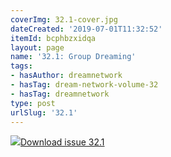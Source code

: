 ```yaml
---
coverImg: 32.1-cover.jpg
dateCreated: '2019-07-01T11:32:52'
itemId: bcphbzxidqa
layout: page
name: '32.1: Group Dreaming'
tags:
- hasAuthor: dreamnetwork
- hasTag: dream-network-volume-32
- hasTag: dreamnetwork
type: post
urlSlug: '32.1'
---
```

<img class="card-journal-img" src="../images/32.1-rect.jpg"/><a href="../files/pdfs/Volume_32/32.1_group_dreaming.pdf" download="">Download issue 32.1</a>